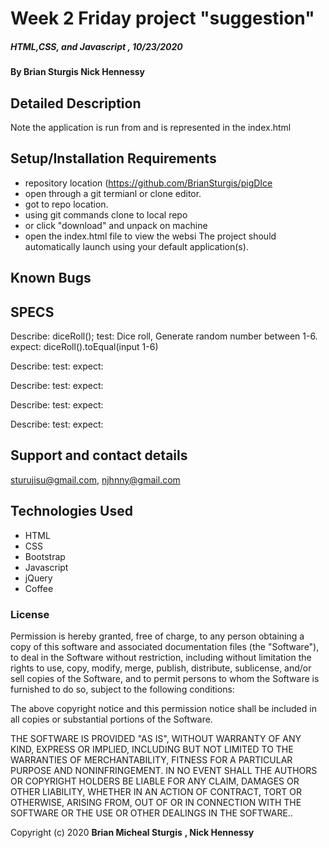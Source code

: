   # Week 2 Friday project "suggestion"

##### HTML,CSS, and Javascript , 10/23/2020

#### By **Brian Sturgis** **Nick Hennessy**


## Detailed Description



Note the application is run from and is represented in the index.html 

## Setup/Installation Requirements
- repository location (https://github.com/BrianSturgis/pigDIce
- open through a git termianl or clone editor.
- got to repo location.
- using git commands clone to local repo
- or click "download" and unpack on machine
- open the index.html file to view the websi
The project should automatically launch using your default application(s).

## Known Bugs

## SPECS  

Describe: diceRoll();
test: Dice roll, Generate random number between 1-6.
expect: diceRoll().toEqual(input 1-6)

Describe: 
test: 
expect: 

Describe: 
test: 
expect: 

Describe: 
test: 
expect: 

Describe: 
test: 
expect: 




## Support and contact details
sturujisu@gmail.com,  njhnny@gmail.com


## Technologies Used
* HTML
* CSS
* Bootstrap
* Javascript
* jQuery
* Coffee


### License

Permission is hereby granted, free of charge, to any person obtaining a copy of this software and associated documentation files (the "Software"), to deal in the Software without restriction, including without limitation the rights to use, copy, modify, merge, publish, distribute, sublicense, and/or sell copies of the Software, and to permit persons to whom the Software is furnished to do so, subject to the following conditions:

The above copyright notice and this permission notice shall be included in all copies or substantial portions of the Software.

THE SOFTWARE IS PROVIDED "AS IS", WITHOUT WARRANTY OF ANY KIND, EXPRESS OR IMPLIED, INCLUDING BUT NOT LIMITED TO THE WARRANTIES OF MERCHANTABILITY, FITNESS FOR A PARTICULAR PURPOSE AND NONINFRINGEMENT. IN NO EVENT SHALL THE AUTHORS OR COPYRIGHT HOLDERS BE LIABLE FOR ANY CLAIM, DAMAGES OR OTHER LIABILITY, WHETHER IN AN ACTION OF CONTRACT, TORT OR OTHERWISE, ARISING FROM, OUT OF OR IN CONNECTION WITH THE SOFTWARE OR THE USE OR OTHER DEALINGS IN THE SOFTWARE..



Copyright (c) 2020 **Brian Micheal Sturgis** **, Nick Hennessy**